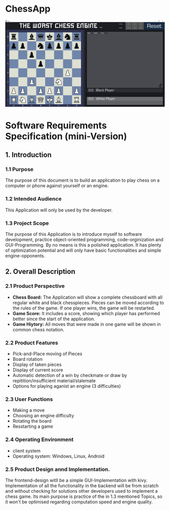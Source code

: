 # ChessApp
![ChessApp](graphics/ChessApp.png)

# Software Requirements Specification (mini-Version)
## 1. Introduction
### 1.1 Purpose
The purpose of this document is to build an application to play chess on a computer or phone against yourself or an engine.

### 1.2 Intended Audience
This Application will only be used by the developer.

### 1.3 Project Scope
The purpose of this Application is to introduce myself to software development, practice object-oriented programming, code-orginization and GUI-Programming. By no means is this a polished application. It has plenty of optimization potential and will only have basic functionalities and simple engine-opponents.


## 2. Overall Description
### 2.1 Product Perspective
+ **Chess Board:**
  The Application will show a complete chessboard with all regular white and black chesspieces. Pieces can be moved according to the rules of the game. If one player wins, the game will be restarted.
+ **Game Score:**
  It includes a score, showing which player has performed better since the start of the application.
+ **Game Hiytory:**
  All moves that were made in one game will be shown in common chess notation.

### 2.2 Product Features
+ Pick-and-Place moving of Pieces
+ Board rotation
+ Display of taken pieces
+ Display of current score
+ Automatic detection of a win by checkmate or draw by repitition/insufficient material/stalemate
+ Options for playing aganist an engine (3 difficulties)

### 2.3 User Functions
+ Making a move
+ Choosing an engine difficulty
+ Rotating the board
+ Resstarting a game

### 2.4 Operating Environment
+ client system
+ Operating system: Windows, Linux, Android

### 2.5 Product Design annd Implementation.
The frontend-design witll be a simple GUI-Implementation with kivy. Implementation of all the functionality in the backend will be from scratch and without checking for solutions other developers used to implement a chess game. Its main purpose is practice of the in 1.3 mentioned Topics, so it won't be optimised regarding computation speed and engine quality.
